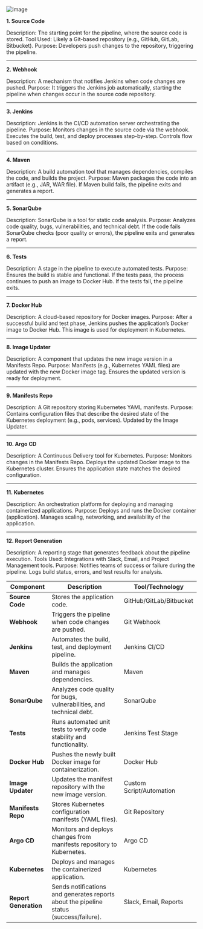 ![image](https://github.com/user-attachments/assets/acd5f14c-ab17-4647-92f6-87f53d06d079)

**1. Source Code**

Description: The starting point for the pipeline, where the source code is stored.
Tool Used: Likely a Git-based repository (e.g., GitHub, GitLab, Bitbucket).
Purpose: Developers push changes to the repository, triggering the pipeline.

---
**2. Webhook**

Description: A mechanism that notifies Jenkins when code changes are pushed.
Purpose: It triggers the Jenkins job automatically, starting the pipeline when changes occur in the source code repository.

---
**3. Jenkins**
   
Description: Jenkins is the CI/CD automation server orchestrating the pipeline.
Purpose:
Monitors changes in the source code via the webhook.
Executes the build, test, and deploy processes step-by-step.
Controls flow based on conditions.

---
**4. Maven**
   
Description: A build automation tool that manages dependencies, compiles the code, and builds the project.
Purpose:
Maven packages the code into an artifact (e.g., JAR, WAR file).
If Maven build fails, the pipeline exits and generates a report.

---
**5. SonarQube**

Description: SonarQube is a tool for static code analysis.
Purpose:
Analyzes code quality, bugs, vulnerabilities, and technical debt.
If the code fails SonarQube checks (poor quality or errors), the pipeline exits and generates a report.

---
**6. Tests**

Description: A stage in the pipeline to execute automated tests.
Purpose:
Ensures the build is stable and functional.
If the tests pass, the process continues to push an image to Docker Hub.
If the tests fail, the pipeline exits.

---
**7. Docker Hub**

Description: A cloud-based repository for Docker images.
Purpose:
After a successful build and test phase, Jenkins pushes the application’s Docker image to Docker Hub.
This image is used for deployment in Kubernetes.

---
**8. Image Updater**

Description: A component that updates the new image version in a Manifests Repo.
Purpose:
Manifests (e.g., Kubernetes YAML files) are updated with the new Docker image tag.
Ensures the updated version is ready for deployment.

---
**9. Manifests Repo**

Description: A Git repository storing Kubernetes YAML manifests.
Purpose:
Contains configuration files that describe the desired state of the Kubernetes deployment (e.g., pods, services).
Updated by the Image Updater.

---
**10. Argo CD**

Description: A Continuous Delivery tool for Kubernetes.
Purpose:
Monitors changes in the Manifests Repo.
Deploys the updated Docker image to the Kubernetes cluster.
Ensures the application state matches the desired configuration.

---
**11. Kubernetes**

Description: An orchestration platform for deploying and managing containerized applications.
Purpose:
Deploys and runs the Docker container (application).
Manages scaling, networking, and availability of the application.

---
**12. Report Generation**

Description: A reporting stage that generates feedback about the pipeline execution.
Tools Used: Integrations with Slack, Email, and Project Management tools.
Purpose:
Notifies teams of success or failure during the pipeline.
Logs build status, errors, and test results for analysis.

| **Component**        | **Description**                                                                                  | **Tool/Technology**      |
|-----------------------|------------------------------------------------------------------------------------------------|--------------------------|
| **Source Code**       | Stores the application code.                                                                  | GitHub/GitLab/Bitbucket  |
| **Webhook**           | Triggers the pipeline when code changes are pushed.                                           | Git Webhook              |
| **Jenkins**           | Automates the build, test, and deployment pipeline.                                           | Jenkins CI/CD            |
| **Maven**             | Builds the application and manages dependencies.                                              | Maven                    |
| **SonarQube**         | Analyzes code quality for bugs, vulnerabilities, and technical debt.                          | SonarQube                |
| **Tests**             | Runs automated unit tests to verify code stability and functionality.                         | Jenkins Test Stage       |
| **Docker Hub**        | Pushes the newly built Docker image for containerization.                                     | Docker Hub               |
| **Image Updater**     | Updates the manifest repository with the new image version.                                   | Custom Script/Automation |
| **Manifests Repo**    | Stores Kubernetes configuration manifests (YAML files).                                       | Git Repository           |
| **Argo CD**           | Monitors and deploys changes from manifests repository to Kubernetes.                         | Argo CD                  |
| **Kubernetes**        | Deploys and manages the containerized application.                                            | Kubernetes               |
| **Report Generation** | Sends notifications and generates reports about the pipeline status (success/failure).        | Slack, Email, Reports    |





